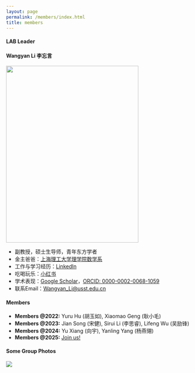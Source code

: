 ```yaml
---
layout: page
permalink: /members/index.html
title: members
---
```


#### LAB Leader

####  Wangyan Li 李忘言

<img src="https://usst-lilab.github.io/images/teams/life.jpg" class="floatpic" width="360" height="480">

- 副教授，硕士生导师，青年东方学者
- 金主爸爸：[上海理工大学理学院数学系](https://lxy.usst.edu.cn/2022/0107/c2208a263867/page.htm)
- 工作与学习经历：[LinkedIn](https://www.linkedin.com/in/wangyan-li-69794692/?utm_source=share&utm_campaign=share_via&utm_content=profile&utm_medium=ios_app)
- 吃喝玩乐：[小红书](https://www.xiaohongshu.com/user/profile/5fefb40a0000000001005894?xhsshare=WeixinSession&appuid=5fefb40a0000000001005894&apptime=1713936430)
- 学术表现：[Google Scholar](https://scholar.google.com/citations?user=UemwIpIAAAAJ)，[ORCID: 0000-0002-0068-1059](https://orcid.org/0000-0002-0068-1059)
- 联系Email：<a href="mailto:Wangyan_Li@usst.edu.cn">Wangyan_Li@usst.edu.cn</a>

#### Members

- **Members @2022:** Yuru Hu (胡玉如), Xiaomao Geng (耿小毛)
- **Members @2023:** Jian Song (宋健), Sirui Li (李思睿), Lifeng Wu (吴励锋)
- **Members @2024:** Yu Xiang (向宇), Yanling Yang (杨燕翎)
- **Members @2025:** [Join us!](https://lxy.usst.edu.cn/2022/0107/c2208a263867/page.htm)<br>

#### Some Group Photos

<div class="center">
<img src="https://usst-lilab.github.io/images/teams/1.jpg">
</div>
